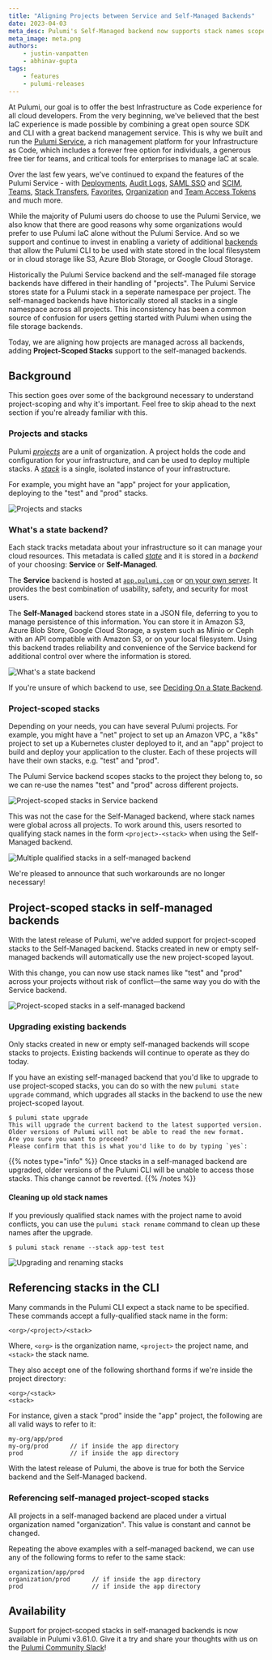 ```yaml
---
title: "Aligning Projects between Service and Self-Managed Backends"
date: 2023-04-03
meta_desc: Pulumi's Self-Managed backend now supports stack names scoped by project name.
meta_image: meta.png
authors:
    - justin-vanpatten
    - abhinav-gupta
tags:
    - features
    - pulumi-releases
---
```


At Pulumi, our goal is to offer the best Infrastructure as Code experience for all cloud developers.
From the very beginning, we've believed that the best IaC experience is made possible by combining a great open source SDK and CLI with a great backend management service.
This is why we built and run the [Pulumi Service](/product/pulumi-service/), a rich management platform for your Infrastructure as Code, which includes a forever free option for individuals, a generous free tier for teams, and critical tools for enterprises to manage IaC at scale.

Over the last few years, we've continued to expand the features of the Pulumi Service - with [Deployments](/blog/pulumi-deployments/),  [Audit Logs](/docs/pulumi-cloud/audit-logs/), [SAML SSO](/docs/pulumi-cloud/access-management/saml/) and [SCIM](/docs/pulumi-cloud/access-management/scim/), [Teams](/docs/pulumi-cloud/teams/), [Stack Transfers](/blog/stack-transfers/), [Favorites](/blog/new-improved-pulumi-service-console/), [Organization](/docs/pulumi-cloud/organization-access-tokens/) and [Team Access Tokens](/docs/pulumi-cloud/team-access-tokens/) and much more.

While the majority of Pulumi users do choose to use the Pulumi Service, we also know that there are good reasons why some organizations would prefer to use Pulumi IaC alone without the Pulumi Service.  And so we support and continue to invest in enabling a variety of additional [backends](/docs/concepts/state/) that allow the Pulumi CLI to be used with state stored in the local filesystem or in cloud storage like S3, Azure Blob Storage, or Google Cloud Storage.

Historically the Pulumi Service backend and the self-managed file storage backends have differed in their handling of "projects". The Pulumi Service stores state for a Pulumi stack in a seperate namespace per project. The self-managed backends have historically stored all stacks in a single namespace across all projects.  This inconsistency has been a common source of confusion for users getting started with Pulumi when using the file storage backends.

Today, we are aligning how projects are managed across all backends, adding **Project-Scoped Stacks** support to the self-managed backends.

<!--more-->

## Background

This section goes over some of the background necessary
to understand project-scoping and why it's important.
Feel free to skip ahead to the next section if you're already familiar with this.

### Projects and stacks

Pulumi [*projects*](/docs/concepts/projects/) are a unit of organization.
A project holds the code and configuration for your infrastructure,
and can be used to deploy multiple stacks.
A [*stack*](/docs/concepts/stack/) is a single,
isolated instance of your infrastructure.

For example, you might have an "app" project for your application,
deploying to the "test" and "prod" stacks.

![Projects and stacks](projects-and-stacks.png)

### What's a state backend?

Each stack tracks metadata about your infrastructure
so it can manage your cloud resources.
This metadata is called [*state*](/docs/concepts/state/)
and it is stored in a *backend* of your choosing:
**Service** or **Self-Managed**.

The **Service** backend is hosted at [`app.pulumi.com`](https://app.pulumi.com)
or [on your own server](https://www.pulumi.com/product/self-hosted/).
It provides the best combination of usability, safety, and security for most users.

The **Self-Managed** backend stores state in a JSON file,
deferring to you to manage persistence of this information.
You can store it in Amazon S3, Azure Blob Store, Google Cloud Storage,
a system such as Minio or Ceph with an API compatible with Amazon S3,
or on your local filesystem.
Using this backend trades reliability and convenience of the Service backend
for additional control over where the information is stored.

![What's a state backend](whats-a-backend.png)

If you're unsure of which backend to use,
see [Deciding On a State Backend](/docs/concepts/state/#deciding-on-a-state-backend).

### Project-scoped stacks

Depending on your needs, you can have several Pulumi projects.
For example, you might have a "net" project to set up an Amazon VPC,
a "k8s" project to set up a Kubernetes cluster deployed to it,
and an "app" project to build and deploy your application to the cluster.
Each of these projects will have their own stacks, e.g. "test" and "prod".

The Pulumi Service backend scopes stacks to the project they belong to,
so we can re-use the names "test" and "prod" across different projects.

![Project-scoped stacks in Service backend](service-project-scoped-stack.png)

This was not the case for the Self-Managed backend,
where stack names were global across all projects.
To work around this, users resorted to qualifying stack names
in the form `<project>-<stack>` when using the Self-Managed backend.

![Multiple qualified stacks in a self-managed backend](self-managed-unscoped-stacks.png)

We're pleased to announce that such workarounds are no longer necessary!

## Project-scoped stacks in self-managed backends

With the latest release of Pulumi,
we've added support for project-scoped stacks to the Self-Managed backend.
Stacks created in new or empty self-managed backends will automatically
use the new project-scoped layout.

With this change,
you can now use stack names like "test" and "prod" across your projects
without risk of conflict&mdash;the same way you do with the Service backend.

![Project-scoped stacks in a self-managed backend](self-managed-project-scoped-stack.png)

### Upgrading existing backends

Only stacks created in new or empty self-managed backends
will scope stacks to projects.
Existing backends will continue to operate as they do today.

If you have an existing self-managed backend that you'd like to upgrade
to use project-scoped stacks,
you can do so with the new `pulumi state upgrade` command,
which upgrades all stacks in the backend to use the new project-scoped layout.

```
$ pulumi state upgrade
This will upgrade the current backend to the latest supported version.
Older versions of Pulumi will not be able to read the new format.
Are you sure you want to proceed?
Please confirm that this is what you'd like to do by typing `yes`:
```

{{% notes type="info" %}}
Once stacks in a self-managed backend are upgraded,
older versions of the Pulumi CLI will be unable to access those stacks.
This change cannot be reverted.
{{% /notes %}}

#### Cleaning up old stack names

If you previously qualified stack names with the project name to avoid conflicts,
you can use the `pulumi stack rename` command to clean up these names after the upgrade.

```
$ pulumi stack rename --stack app-test test
```

![Upgrading and renaming stacks](upgrade-and-rename.png)

## Referencing stacks in the CLI

Many commands in the Pulumi CLI expect a stack name to be specified.
These commands accept a fully-qualified stack name in the form:

    <org>/<project>/<stack>

Where, `<org>` is the organization name,
`<project>` the project name,
and `<stack>` the stack name.

They also accept one of the following shorthand forms
if we're inside the project directory:

    <org>/<stack>
    <stack>

For instance, given a stack "prod" inside the "app" project,
the following are all valid ways to refer to it:

    my-org/app/prod
    my-org/prod      // if inside the app directory
    prod             // if inside the app directory

With the latest release of Pulumi, the above is true for both
the Service backend and the Self-Managed backend.

### Referencing self-managed project-scoped stacks

All projects in a self-managed backend
are placed under a virtual organization named "organization".
This value is constant and cannot be changed.

Repeating the above examples with a self-managed backend,
we can use any of the following forms to refer to the same stack:

    organization/app/prod
    organization/prod      // if inside the app directory
    prod                   // if inside the app directory

## Availability

Support for project-scoped stacks in self-managed backends is now available in Pulumi v3.61.0.
Give it a try and share your thoughts with us on the [Pulumi Community Slack](https://slack.pulumi.com/)!
